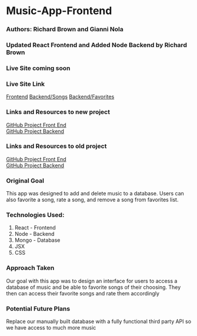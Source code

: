 # Music-App-Frontend
### Authors: Richard Brown and Gianni Nola

### Updated React Frontend and Added Node Backend by Richard Brown

### Live Site coming soon

### Live Site Link
<a href="https://musicapp-3xgy.onrender.com/">Frontend</a>
<a href="https://music-8w2a.onrender.com/songs">Backend/Songs</a>
<a href="https://music-8w2a.onrender.com/favorites">Backend/Favorites</a>

### Links and Resources to new project
<a href="https://github.com/rbrown29/Music-App-Frontend">GitHub Project Front End</a><br>
<a href="https://github.com/rbrown29/Music-App-Backend">GitHub Project Backend</a>

### Links and Resources to old project
<a href="https://github.com/rbrown29/React-MusicApp/">GitHub Project Front End</a><br>
<a href="https://github.com/rbrown29/MusicApp">GitHub Project Backend</a>

### Original Goal
<p>This app was designed to add and delete music to a database. Users can also favorite a song, rate a song, and remove a song from favorites list.</p>

### Technologies Used:
1. React - Frontend
2. Node - Backend
3. Mongo - Database
4. JSX
5. CSS

### Approach Taken
<p>Our goal with this app was to design an interface for users to access a database of music and be able to favorite songs of their choosing. They then can access their favorite songs and rate them accordingly</p>

### Potential Future Plans
<p> Replace our manually built database with a fully functional third party API so we have access to much more music</p>